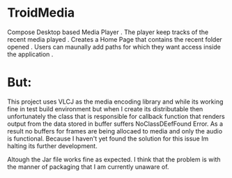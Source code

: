 # TroidMedia
Compose Desktop based Media Player . The player keep tracks of the recent media played . Creates a Home Page that contains the recent folder opened . Users can maunally add paths for which they want access inside the application .

# But:
This project uses VLCJ as the media encoding library and while its working fine in test build environment but when I create its distributable then unfortunately the class that is responsible for callback function that renders output from the data stored in buffer suffers NoClassDEefFound Error.
As a result no buffers for frames are being allocaed to media and only the audio is functional. Because I haven't yet found  the solution for this issue Im halting its further development.


Altough the Jar file works fine as expected. I think that the problem is with the manner of packaging that I am currently unaware of.
